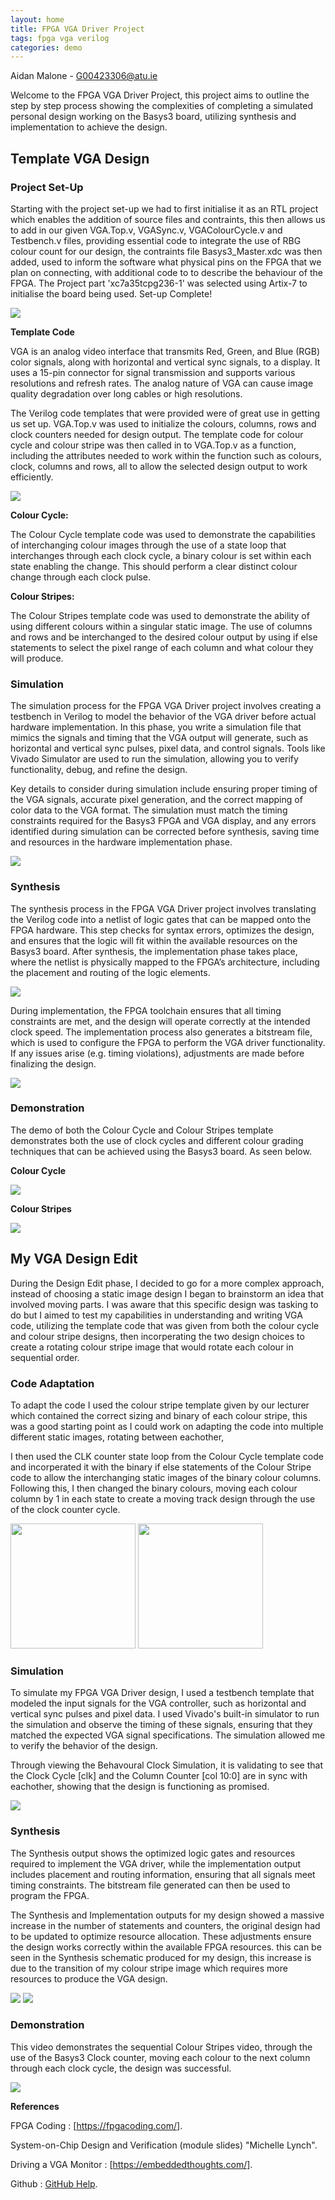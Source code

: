 ```yaml
---
layout: home
title: FPGA VGA Driver Project
tags: fpga vga verilog
categories: demo
---
```

Aidan Malone - G00423306@atu.ie

Welcome to the FPGA VGA Driver Project, this project aims to outline the step by step process showing the complexities of completing
a simulated personal design working on the Basys3 board, utilizing synthesis and implementation to achieve the design.

## **Template VGA Design**
### **Project Set-Up**
Starting with the project set-up we had to first initialise it as an RTL project which enables the addition of source files and contraints, this then allows us to add in our
given VGA.Top.v, VGASync.v, VGAColourCycle.v and Testbench.v files, providing essential code to integrate the use of RBG colour count for our design, the contraints file Basys3_Master.xdc was then added, used to inform the software what physical pins on the FPGA that we plan on connecting, with additional code to to describe the behaviour of the FPGA.
The Project part 'xc7a35tcpg236-1' was selected using Artix-7 to initialise the board being used. 
Set-up Complete!

<img src="https://github.com/AidanM324/FPGAVAProject/blob/main/docs/assets/images/ProjectSummary.png?raw=true">

 **Template Code**

VGA is an analog video interface that transmits Red, Green, and Blue (RGB) color signals, along with horizontal and vertical sync signals, to a display. It uses a 15-pin connector for signal transmission and supports various resolutions and refresh rates. The analog nature of VGA can cause image quality degradation over long cables or high resolutions.


The Verilog code templates that were provided were of great use in getting us set up. 
VGA.Top.v was used to initialize the colours, columns, rows and clock counters needed for design output. The template code for colour cycle and colour stripe was then called in to VGA.Top.v as a function, including the attributes needed to work within the function such as colours, clock, columns and rows, all to allow the selected design output to work efficiently.

<img src="https://github.com/AidanM324/FPGAVAProject/blob/main/docs/assets/images/VGATop.png?raw=true">

**Colour Cycle:**

The Colour Cycle template code was used to demonstrate the capabilities of interchanging colour images through the use of a state loop that interchanges through each clock cycle, a binary colour is set within each state enabling the change. This should perform a clear distinct colour change through each clock pulse.

**Colour Stripes:**

The Colour Stripes template code was used to demonstrate the ability of using different colours within a singular static image. The use of columns and rows and be interchanged to the desired colour output by using if else statements to select the pixel range of each column and what colour they will produce.


### **Simulation**

The simulation process for the FPGA VGA Driver project involves creating a testbench in Verilog to model the behavior of the VGA driver before actual hardware implementation. In this phase, you write a simulation file that mimics the signals and timing that the VGA output will generate, such as horizontal and vertical sync pulses, pixel data, and control signals. Tools like Vivado Simulator are used to run the simulation, allowing you to verify functionality, debug, and refine the design.

Key details to consider during simulation include ensuring proper timing of the VGA signals, accurate pixel generation, and the correct mapping of color data to the VGA format. The simulation must match the timing constraints required for the Basys3 FPGA and VGA display, and any errors identified during simulation can be corrected before synthesis, saving time and resources in the hardware implementation phase.

<img src="https://github.com/AidanM324/FPGAVAProject/blob/main/docs/assets/images/counter_n-tick-waveform.webp?raw=true">

### **Synthesis**

The synthesis process in the FPGA VGA Driver project involves translating the Verilog code into a netlist of logic gates that can be mapped onto the FPGA hardware. This step checks for syntax errors, optimizes the design, and ensures that the logic will fit within the available resources on the Basys3 board. After synthesis, the implementation phase takes place, where the netlist is physically mapped to the FPGA’s architecture, including the placement and routing of the logic elements.

<img src="https://github.com/AidanM324/FPGAVAProject/blob/main/docs/assets/images/ZoomedOutSynthSchematic.png?raw=true">
 

During implementation, the FPGA toolchain ensures that all timing constraints are met, and the design will operate correctly at the intended clock speed. The implementation process also generates a bitstream file, which is used to configure the FPGA to perform the VGA driver functionality. If any issues arise (e.g. timing violations), adjustments are made before finalizing the design.

<img src="https://github.com/AidanM324/FPGAVAProject/blob/main/docs/assets/images/ColourCycleSynthesisDesign.png?raw=true">

### **Demonstration**

The demo of both the Colour Cycle and Colour Stripes template demonstrates both the use of clock cycles and different colour grading techniques that can 
be achieved using the Basys3 board. As seen below.

**Colour Cycle**

<img src="https://github.com/AidanM324/FPGAVAProject/blob/main/docs/assets/images/ColourCycle.gif?raw=true">

**Colour Stripes**

<img src="https://github.com/AidanM324/FPGAVAProject/blob/main/docs/assets/images/ColourStripes.jpeg?raw=true">

## **My VGA Design Edit**

During the Design Edit phase, I decided to go for a more complex approach, instead of choosing a static image design I began to brainstorm an idea that involved moving parts.
I was aware that this specific design was tasking to do but  I aimed to test my capabilities in understanding and writing VGA code,
utilizing the template code that was given from both the colour cycle and colour stripe designs, then incorperating the two design choices to create a rotating colour stripe 
image that would rotate each colour in sequential order.

### **Code Adaptation**

To adapt the code I used the colour stripe template given by our lecturer which contained the correct sizing and binary of each colour stripe,
this was a good starting point as I could work on adapting the code into multiple different static images, rotating between eachother,

I then used the CLK counter state loop from the Colour Cycle template code and incorperated it with the binary if else statements of the Colour Stripe code to allow the interchanging static images of the binary colour columns. 
Following this, I then changed the binary colours, moving each colour column by 1 in each state to create a moving track design through the use of the clock counter cycle.

<p float="left">
  <img src="https://github.com/AidanM324/FPGAVAProject/blob/main/docs/assets/images/FunctionsWithinStatement1.png?raw=true" width="200" />
  <img src="https://github.com/AidanM324/FPGAVAProject/blob/main/docs/assets/images/FunctionsWithinStatement2.png?raw=true" width="200" />
</p>

### **Simulation**

To simulate my FPGA VGA Driver design, I used a testbench template that modeled the input signals for the VGA controller, such as horizontal and vertical sync pulses and pixel data. I used Vivado's built-in simulator to run the simulation and observe the timing of these signals, ensuring that they matched the expected VGA signal specifications. The simulation allowed me to verify the behavior of the design.

Through viewing the Behavoural Clock Simulation, it is validating to see that the Clock Cycle [clk] and the Column Counter [col 10:0] are in sync with eachother, showing that the design is functioning as promised.

<img src="https://github.com/AidanM324/FPGAVAProject/blob/main/docs/assets/images/BehaviouralSim-CLK.png?raw=true">

### **Synthesis**

The Synthesis output shows the optimized logic gates and resources required to implement the VGA driver, while the implementation output includes placement and routing information, ensuring that all signals meet timing constraints. The bitstream file generated can then be used to program the FPGA.
 
The Synthesis and Implementation outputs for my design showed a massive increase in the number of statements and counters,
the original design had to be updated to optimize resource allocation. These adjustments ensure the design works correctly within the available FPGA resources. this can be seen in the Synthesis schematic produced for my design, this increase is due to the transition of my colour stripe image which requires more resources to produce the VGA design.

<img src="https://github.com/AidanM324/FPGAVAProject/blob/main/docs/assets/images/SynthesisSchematic.png?raw=true">

<img src="https://github.com/AidanM324/FPGAVAProject/blob/main/docs/assets/images/ZoomedInSynthesisSchematic.png?raw=true">

### **Demonstration**

This video demonstrates the sequential Colour Stripes video, through the use of the Basys3 Clock counter, moving each colour to the next column through each clock cycle, the design was successful.

<img src="https://github.com/AidanM324/FPGAVAProject/blob/main/docs/assets/images/ColourStripeRotation.gif?raw=true">


**References**

FPGA Coding : [https://fpgacoding.com/].

System-on-Chip Design and Verification (module slides) "Michelle Lynch".

Driving a VGA Monitor : [https://embeddedthoughts.com/].

Github : [GitHub Help](https://help.github.com/).


